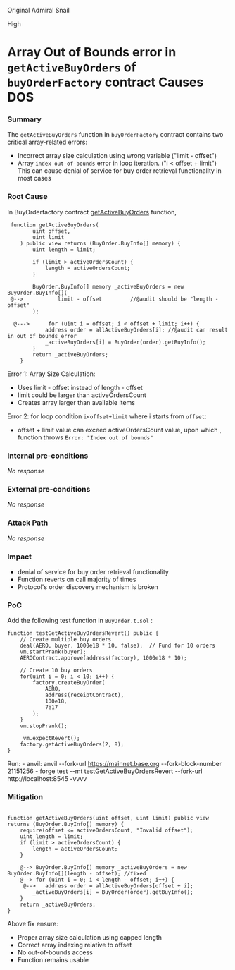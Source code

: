 Original Admiral Snail

High

# Array Out of Bounds error in `getActiveBuyOrders` of `buyOrderFactory` contract Causes DOS

### Summary

The `getActiveBuyOrders` function in `buyOrderFactory` contract contains two critical array-related errors:
- Incorrect array size calculation using wrong variable ("limit - offset")
- Array `index out-of-bounds` error in loop iteration. ("i < offset + limit") 
This can cause denial of service for buy order retrieval functionality in most cases

### Root Cause

In BuyOrderfactory contract [getActiveBuyOrders](https://github.com/sherlock-audit/2024-11-debita-finance-v3/blob/main/Debita-V3-Contracts/contracts/buyOrders/buyOrderFactory.sol#L139) function,

```solidity
 function getActiveBuyOrders(
        uint offset,
        uint limit
    ) public view returns (BuyOrder.BuyInfo[] memory) {
        uint length = limit;

        if (limit > activeOrdersCount) {
            length = activeOrdersCount;
        }

        BuyOrder.BuyInfo[] memory _activeBuyOrders = new BuyOrder.BuyInfo[](
 @-->           limit - offset         //@audit should be "length - offset"
        );

  @--->      for (uint i = offset; i < offset + limit; i++) {
            address order = allActiveBuyOrders[i]; //@audit can result in out of bounds error
            _activeBuyOrders[i] = BuyOrder(order).getBuyInfo();
        }
        return _activeBuyOrders;
    }

```
Error 1: Array Size Calculation: 
- Uses limit - offset instead of length - offset
- limit could be larger than activeOrdersCount
- Creates array larger than available items

Error 2: for loop condition `i<offset+limit` where i starts from `offset`: 
- offset + limit value can exceed activeOrdersCount value, upon which , function throws `Error: "Index out of bounds"`

### Internal pre-conditions

_No response_

### External pre-conditions

_No response_

### Attack Path

_No response_

### Impact

- denial of service for buy order retrieval functionality
- Function reverts on  call majority of times
- Protocol's order discovery mechanism is broken


### PoC

Add the following test function in `BuyOrder.t.sol` :

```solidity
function testGetActiveBuyOrdersRevert() public {
    // Create multiple buy orders
    deal(AERO, buyer, 1000e18 * 10, false);  // Fund for 10 orders
    vm.startPrank(buyer);
    AEROContract.approve(address(factory), 1000e18 * 10);
    
    // Create 10 buy orders
    for(uint i = 0; i < 10; i++) {
        factory.createBuyOrder(
            AERO,
            address(receiptContract),
            100e18,
            7e17
        );
    }
    vm.stopPrank();

     vm.expectRevert();
    factory.getActiveBuyOrders(2, 8);
}

```
  Run:
        -  anvil: anvil --fork-url https://mainnet.base.org --fork-block-number 21151256
        - forge test --mt testGetActiveBuyOrdersRevert --fork-url http://localhost:8545 -vvvv



### Mitigation

```solidity 

function getActiveBuyOrders(uint offset, uint limit) public view returns (BuyOrder.BuyInfo[] memory) {
    require(offset <= activeOrdersCount, "Invalid offset");
    uint length = limit;
    if (limit > activeOrdersCount) {
        length = activeOrdersCount;
    }
    
    @--> BuyOrder.BuyInfo[] memory _activeBuyOrders = new BuyOrder.BuyInfo[](length - offset); //fixed
    @--> for (uint i = 0; i < length - offset; i++) {
     @-->   address order = allActiveBuyOrders[offset + i];
        _activeBuyOrders[i] = BuyOrder(order).getBuyInfo();
    }
    return _activeBuyOrders;
}

```
Above fix ensure:
- Proper array size calculation using capped length
- Correct array indexing relative to offset
- No out-of-bounds access
- Function remains usable